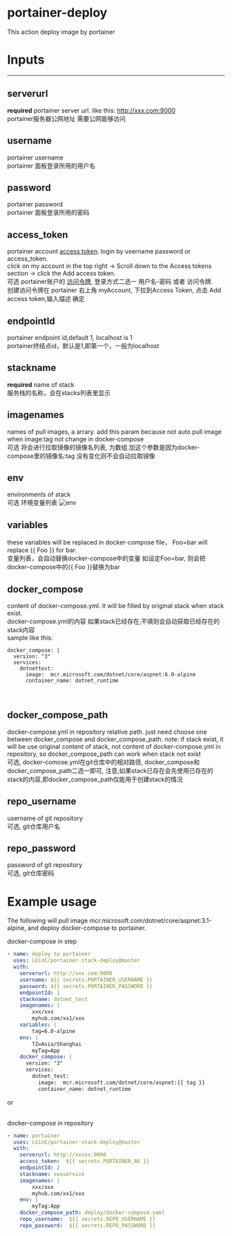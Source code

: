 # portainer-deploy
This action deploy image by portainer

# Inputs
---
## serverurl
**required**  portainer server url. like this: http://xxx.com:9000 <br>
portainer服务器公网地址  需要公网能够访问

## username
portainer username <br>
portainer 面板登录所用的用户名

## password
portainer password <br>
portainer 面板登录所用的密码

## access_token
portainer account [access token](https://docs.portainer.io/v/ce-2.11/api/access). login by username password or access_token.<br> 
click on my account in the top right -> Scroll down to the Access tokens section -> click the Add access token.<br>
可选 portainer账户的 [访问令牌](https://docs.portainer.io/v/ce-2.11/api/access), 登录方式二选一 用户名-密码 或者 访问令牌. <br>
创建访问令牌在 portainer 右上角 myAccount, 下拉到Access Token, 点击 Add access token,输入描述 确定

## endpointId
portainer endpoint id,default 1,  localhost is 1 <br>
portainer终结点id，默认是1,即第一个，一般为localhost

## stackname
**required** name of stack <br>
服务栈的名称，会在stacks列表里显示

## imagenames
names of pull images, a arrary. add this param because not auto pull image when image:tag not change in docker-compose <br>
可选 将会进行拉取镜像的镜像名列表, 为数组.加这个参数是因为docker-compose里的镜像名:tag 没有变化则不会自动拉取镜像

## env
environments of stack <br>
可选 环境变量列表 
![env](https://p.sda1.dev/5/b982dedaf195db23d1767701e4200ebd/msedge_xwrxILQuNN.webp)

## variables
these variables will be replaced in docker-compose file，  Foo=bar will replace {{ Foo }} for bar.<br>
变量列表，会自动替换docker-compose中的变量 如设定Foo=bar,  则会把docker-compose中的{{ Foo }}替换为bar

## docker_compose
content of docker-compose.yml.  it will be filled by original stack when stack exist. <br>
docker-compose.yml的内容 如果stack已经存在,不填则会自动获取已经存在的stack内容 <br>
sample like this:
```
docker_compose: |
  version: "3"
  services:
    dotnettest:
      image:  mcr.microsoft.com/dotnet/core/aspnet:6.0-alpine
      container_name: dotnet_runtime
```
<br>

## docker_compose_path
docker-compose.yml in repository relative path. just need choose one between docker_compose and docker_compose_path.
note: if stack exist, it will be use original content of stack, not content of docker-compose.yml in repository, so docker_compose_path can work when stack not exist <br>
可选, docker-comose.yml在git仓库中的相对路径, docker_compose和docker_compose_path二选一即可, 注意,如果stack已存在会先使用已存在的stack的内容,即docker_compose_path仅能用于创建stack的情况
    
## repo_username
username of git repository<br>
可选, git仓库用户名

## repo_password
password of git repository<br>
可选, git仓库密码
# Example usage
The following will pull image mcr.microsoft.com/dotnet/core/aspnet:3.1-alpine, and deploy docker-compose to portainer.</br>

docker-compose in step
```yaml
- name: deploy to portainer
  uses: LGinC/portainer-stack-deploy@master
  with: 
    serverurl: http://xxx.com:9000
    username: ${{ secrets.PORTAINER_USERNAME }}
    password: ${{ secrets.PORTAINER_PASSWORD }}
    endpointId: 1
    stackname: dotnet_test
    imagenames: |
        xxx/xxx
        myhub.com/xx1/xxx
    variables: |
        tag=6.0-alpine
    env: |
        TZ=Asia/Shanghai
        myTag=App
    docker_compose: |
      version: "3"
      services:
        dotnet_test:
          image:  mcr.microsoft.com/dotnet/core/aspnet:{{ tag }}
          container_name: dotnet_runtime       
```

or

<br>docker-compose in repository

```yaml
- name: portainer
  uses: LGinC/portainer-stack-deploy@master
  with:
    serverurl: http://xxxxx:9000
    access_token:  ${{ secrets.PORTAINER_AK }}
    endpointId: 2
    stackname: xxxservice
    imagenames: |
        xxx/xxx
        myhub.com/xx1/xxx
    env: |
        myTag:App
    docker_compose_path: deploy/docker-compose.yaml
    repo_username:  ${{ secrets.REPO_USERNAME }}
    repo_password:  ${{ secrets.REPO_PASSWORD }}
```
